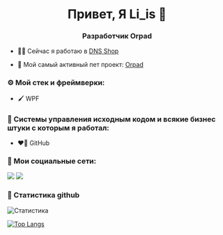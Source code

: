<h1 align="center">Привет, Я Li_is 🦊</h1>
<h3 align="center">Разработчик Orpad </h3>

- 🧑‍💻 Сейчас я работаю в [DNS Shop](https://www.dns-shop.ru/)

- 🎨 Мой самый активный пет проект: [Orpad](https://www.microsoft.com/store/apps/9N1JLXJ38RC7)

### ⚙️ Мой стек и фреймверки:
- 🖌️ WPF

### 🦄 Системы управления исходным кодом и всякие бизнес штуки с которым я работал:
- ❤️‍🔥 GitHub

### 🦊 Мои социальные сети:

<a href="https://vk.com/li_is17" target="_blank"><img src="https://img.shields.io/badge/VK-0077FF?style=for-the-badge&logo=VK&logoColor=fff"/></a>
<a href="https://t.me/li_is" target="_blank"><img src="https://img.shields.io/badge/Telegram-26A5E4?style=for-the-badge&logo=Telegram&logoColor=fff"/></a>

### 💭 Статистика github

![Статистика](https://github-readme-stats.vercel.app/api?username=Liis17&show_icons=true&theme=github_dark)

[![Top Langs](https://github-readme-stats.vercel.app/api/top-langs/?username=Liis17&layout=compact&theme=github_dark)](https://github.com/Liis17/github-readme-stats)

